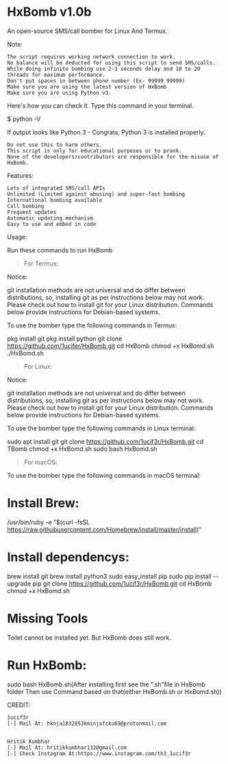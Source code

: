 # HxBomb v1.0b
An open-source SMS/call bomber for Linux And Termux.



Note:

    The script requires working network connection to work.
    No balance will be deducted for using this script to send SMS/calls.
    While doing infinite bombing use 2-3 seconds delay and 10 to 20 threads for maximum performance.
    Don't put spaces in between phone number (Ex- 99999 99999)
    Make sure you are using the latest version of HxBomb
    Make sure you are using Python v3.

Here's how you can check it. Type this command in your terminal.

$ python -V

If output looks like Python 3 - Congrats, Python 3 is installed properly.

    Do not use this to harm others.
    This script is only for educational purposes or to prank.
    None of the developers/contributors are responsible for the misuse of HxBomb.


Features:

    Lots of integrated SMS/call APIs
    Unlimited (Limited against abusing) and super-fast bombing
    International bombing available
    Call bombing
    Frequent updates
    Automatic updating mechanism
    Easy to use and embed in code

Usage:

Run these commands to run HxBomb
> For Termux:

Notice:

git installation methods are not universal and do differ between distributions, so, installing git as per instructions below may not work. Please check out how to install git for your Linux distribution. Commands below provide instructions for Debian-based systems.

To use the bomber type the following commands in Termux:

pkg install git
pkg install python
git clone https://github.com/1ucifer/HxBomb.git
cd HxBomb
chmod +x HxBomd.sh
./HxBomd.sh

> For Linux:

Notice:

git installation methods are not universal and do differ between distributions, so, installing git as per instructions below may not work. Please check out how to install git for your Linux distribution. Commands below provide instructions for Debian-based systems.

To use the bomber type the following commands in Linux terminal:

sudo apt install git
git clone https://github.com/1ucif3r/HxBomb.git
cd TBomb
chmod +x HxBomd.sh
sudo bash HxBomd.sh

> For macOS:

To use the bomber type the following commands in macOS terminal:

# Install Brew: 

/usr/bin/ruby -e "$(curl -fsSL https://raw.githubusercontent.com/Homebrew/install/master/install)"

# Install dependencys:

brew install git
brew install python3
sudo easy_install pip
sudo pip install --upgrade pip
git clone https://github.com/1ucif3r/HxBomb.git
cd HxBomb
chmod +x HxBomd.sh

# Missing Tools

Toilet cannot be installed yet. But HxBomb does still work.

# Run HxBomb:

sudo bash HxBomb.sh(After installing first see the ".sh"file in HxBomb folder Then use Command based on that(either HxBomb.sh or HxBomd.sh))


CREDIT:

    1ucif3r
    [-] Mail At: hknja1832853kminjafcku69@protonmail.com

    
    Hritik Kumbhar
    [-] Mail At: hritikkumbhar132@gmail.com
    [-] Check Instagram At:https://www.instagram.com/th3_1ucif3r
